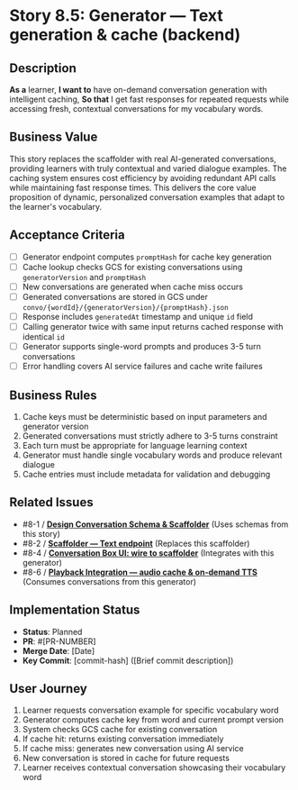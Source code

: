 # Story 8.5: Generator — Text generation & cache (backend)

## Description

**As a** learner,
**I want to** have on-demand conversation generation with intelligent caching,
**So that** I get fast responses for repeated requests while accessing fresh, contextual conversations for my vocabulary words.

## Business Value

This story replaces the scaffolder with real AI-generated conversations, providing learners with truly contextual and varied dialogue examples. The caching system ensures cost efficiency by avoiding redundant API calls while maintaining fast response times. This delivers the core value proposition of dynamic, personalized conversation examples that adapt to the learner's vocabulary.

## Acceptance Criteria

- [ ] Generator endpoint computes `promptHash` for cache key generation
- [ ] Cache lookup checks GCS for existing conversations using `generatorVersion` and `promptHash`
- [ ] New conversations are generated when cache miss occurs
- [ ] Generated conversations are stored in GCS under `convo/{wordId}/{generatorVersion}/{promptHash}.json`
- [ ] Response includes `generatedAt` timestamp and unique `id` field
- [ ] Calling generator twice with same input returns cached response with identical `id`
- [ ] Generator supports single-word prompts and produces 3-5 turn conversations
- [ ] Error handling covers AI service failures and cache write failures

## Business Rules

1. Cache keys must be deterministic based on input parameters and generator version
2. Generated conversations must strictly adhere to 3-5 turns constraint
3. Each turn must be appropriate for language learning context
4. Generator must handle single vocabulary words and produce relevant dialogue
5. Cache entries must include metadata for validation and debugging

## Related Issues

- #8-1 / [**Design Conversation Schema & Scaffolder**](./story-8-1-design-schema-and-scaffolder.md) (Uses schemas from this story)
- #8-2 / [**Scaffolder — Text endpoint**](./story-8-2-scaffolder-text-endpoint.md) (Replaces this scaffolder)
- #8-4 / [**Conversation Box UI: wire to scaffolder**](./story-8-4-conversation-box-ui.md) (Integrates with this generator)
- #8-6 / [**Playback Integration — audio cache & on-demand TTS**](./story-8-6-playback-audio-cache-tts.md) (Consumes conversations from this generator)

## Implementation Status

- **Status**: Planned
- **PR**: #[PR-NUMBER]
- **Merge Date**: [Date]
- **Key Commit**: [commit-hash] ([Brief commit description])

## User Journey

1. Learner requests conversation example for specific vocabulary word
2. Generator computes cache key from word and current prompt version
3. System checks GCS cache for existing conversation
4. If cache hit: returns existing conversation immediately
5. If cache miss: generates new conversation using AI service
6. New conversation is stored in cache for future requests
7. Learner receives contextual conversation showcasing their vocabulary word

